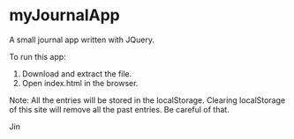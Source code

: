 # myJournalApp
A small journal app written with JQuery.

To run this app:

1. Download and extract the file.
2. Open index.html in the browser. 

Note:
All the entries will be stored in the localStorage. Clearing localStorage of this site will remove all the past entries. Be careful of that.

Jin
